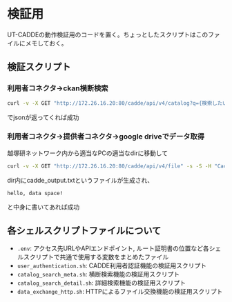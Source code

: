 # 検証用
UT-CADDEの動作検証用のコードを置く。ちょっとしたスクリプトはこのファイルにメモしておく。

## 検証スクリプト
### 利用者コネクタ→ckan横断検索
```sh
curl -v -X GET "http://172.26.16.20:80/cadde/api/v4/catalog?q={検索したい文字列}" -s -S -H "Cache-Control: no-cache" -H "x-cadde-search: meta"
```
でjsonが返ってくれば成功

### 利用者コネクタ→提供者コネクタ→google driveでデータ取得
越塚研ネットワーク内から適当なPCの適当なdirに移動して
```sh
curl -v -X GET "http://172.26.16.20:80/cadde/api/v4/file" -s -S -H "Cache-Control: no-cache" -H "x-cadde-resource-url: https://drive.google.com/uc?export=download&id=17fJYOFpEkfTDaAFS96e1_X9JNubsl3t2" -H "x-cadde-resource-api-type: file/http" -H "x-cadde-provider: test_provider_id" -o cadde_output.txt
```
dir内にcadde_output.txtというファイルが生成され、
```
hello, data space!
```
と中身に書いてあれば成功

## 各シェルスクリプトファイルについて
- `.env`: アクセス先URLやAPIエンドポイント, ルート証明書の位置など各シェルスクリプトで共通で使用する変数をまとめたファイル
- `user_authentication.sh`: CADDE利用者認証機能の検証用スクリプト
- `catalog_search_meta.sh`: 横断検索機能の検証用スクリプト
- `catalog_search_detail.sh`: 詳細検索機能の検証用スクリプト
- `data_exchange_http.sh`: HTTPによるファイル交換機能の検証用スクリプト
